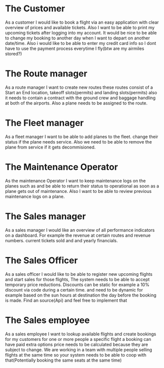 # The Customer <br>
As a customer I would like to book a flight via an easy application with clear overview of prices and available tickets. Also I want to be able to print my upcoming tickets after logging into my account. It would be nice to be able to change my booking to another day when I want to depart on another date/time. Also i would like to be able to enter my credit card info so I dont have to use the payment process everytime I fly(btw are my airmiles stored?)

# The Route manager <br>
As a route manager I want to create new routes these routes consist of a Start an End location, takeoff slots(permits) and landing slots(permits) also it needs to contain a contract with the ground crew and baggage handling at both of the airports. Also a plane needs to be assigned to the route. 

# The Fleet manager <br>
As a fleet manager I want to be able to add planes to the fleet. change their status if the plane needs service. Also we need to be able to remove the plane from service if it gets decommisioned.

# The Maintenance Operator <br>
As the maintenance Operator I want to keep maintenance logs on the planes such as and be able to return their status to operational as soon as a plane gets out of maintenance. Also I want to be able to review previous maintenance logs on a plane.

# The Sales manager <br>
As a sales manager I would like an overview of all performance indicators on a dashboard. For example the revenue at certain routes and revenue numbers. current tickets sold and and yearly financials.

# The Sales Officer <br>
As a sales officer I would like to be able to register new upcoming flights and start sales for those flights, The system needs to be able to accept temporary price reductions. Discounts can be static for example a 10% discount via code during a certain time. and need to be dynamic for example based on the sun hours at destination the day before the booking is made. Find an source(Api) and feel free to implement that

# The Sales employee <br>
As a sales employee I want to lookup available flights and create bookings for my customers for one or more people a specific flight a booking can have paid extra options price needs to be calculated because they are subject to change. We are working in a team with multiple people selling flights at the same time so your system needs to be able to coop with that(Potentially booking the same seats at the same time)
